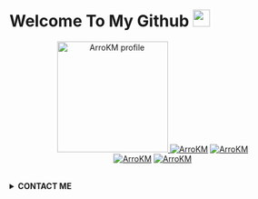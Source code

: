 # Welcome To My Github <img src="https://raw.githubusercontent.com/iampavangandhi/iampavangandhi/master/gifs/Hi.gif" width="30px">
<p align="center"><a class="rounded-circle" href="https://github.com/ArroKM"><img src="https://scontent.fcgk9-2.fna.fbcdn.net/v/t1.0-9/fr/cp0/e15/q65/100051491_246499193248746_4238297710790180864_n.jpg?_nc_cat=106&ccb=3&_nc_sid=7aed08&efg=eyJpIjoidCJ9&_nc_eui2=AeF6wvzi86kZ_nIazZI3O5w19LJzlrsUMqn0snOWuxQyqdE6a2Rf6ray38DFkQG9eyQDhOH4ZflSN9KQFfMKAQau&_nc_ohc=sk-PhNcKvWQAX9nLTAm&_nc_ht=scontent.fcgk9-2.fna&tp=14&oh=a13a5650bc75c80474bae284650b07bf&oe=6051CC23" height='195' alt="ArroKM profile">
<a href="https://github.com/ArroKM"><img title="ArroKM" src="https://github-readme-stats.vercel.app/api?username=ArroKM&show_icons=true&include_all_commits=true&theme=radical&cache_seconds=3200"></a>
<a href="https://github.com/ArroKM"><img title="ArroKM" src="https://github-readme-stats.vercel.app/api/top-langs/?username=ArroKM&layout=compact&theme=nightowl"></a><br>
<a href="https://github.com/ArroKM"><img title="ArroKM" src="https://komarev.com/ghpvc/?username=ArroKM&label=Views&color=blue&style=plastic"></a>
<a href="https://github.com/ArroKM"><img title="ArroKM" src="https://img.shields.io/github/followers/ArroKM?label=follow&style=social"></a>
</p><br>

<details>
  <summary><b>CONTACT ME</b></summary><br>

  - <a href="https://www.facebook.com/muhammad.fathul.5055"/><img alt="Rizky Facebook" align="left" width="22px" src="https://cdn.jsdelivr.net/npm/simple-icons@v3/icons/facebook.svg" /><b>Add</b></a><br>
  - <a href="https://t.me/arro_km"/><img alt="Rizky Telegram" align="left" width="22px" src="https://cdn.jsdelivr.net/npm/simple-icons@v3/icons/telegram.svg" /><b>Chat</b></a><br>
  - <a href="https://instagram.com/arrokm.1"/><img alt="Rizky Instagram" align="left" width="22px" src="https://cdn.jsdelivr.net/npm/simple-icons@v3/icons/instagram.svg" /><b> Follow</b></a>
  </p>
</details>
